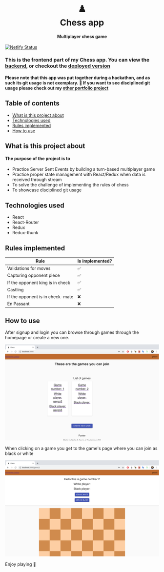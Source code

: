 <h1 align="center">
  <b>♟️</b><br>
  <b>Chess app</b><br>
</h1>

<h4 align="center">Multiplayer chess game</h4>

[![Netlify Status](https://api.netlify.com/api/v1/badges/7314ee2e-12b0-4790-9cad-c69b4c8a2be5/deploy-status)](https://app.netlify.com/sites/chessgame-codaisseur-nadia-gergo/deploys)


### This is the frontend part of my Chess app. You can view the [backend](https://github.com/gergohrubo/chessgame-server), or checkout the [deployed version](https://chessgame-codaisseur-nadia-gergo.netlify.com/)

#### Please note that this app was put together during a hackathon, and as such its git usage is not exemplary. :slightly_smiling_face: If you want to see disciplined git usage please check out my [other portfolio project](https://github.com/gergohrubo/food-footprint-client)

## Table of contents

* [What is this project about](#what-is-this-project-about)
* [Technologies used](#technologies-used)
* [Rules implemented](#rules-implemented)
* [How to use](#how-to-use)

## What is this project about

#### The purpose of the project is to

* Practice Server Sent Events by building a turn-based multiplayer game
* Practice proper state management with React/Redux when data is received through stream
* To solve the challenge of implementing the rules of chess
* To showcase disciplined git usage

## Technologies used

* React
* React-Router
* Redux
* Redux-thunk

## Rules implemented

Rule | Is implemented?
------------ | -------------
Validations for moves | :white_check_mark:
Capturing opponent piece | :white_check_mark:
If the opponent king is in check | :white_check_mark:
Castling | :white_check_mark:
If the opponent is in check-mate | :x:
En Passant | :x:

## How to use

After signup and login you can browse through games through the homepage or create a new one.

![upload image](https://github.com/gergohrubo/chessgame-client/blob/master/src/images/screenshot1.png)

When clicking on a game you get to the game's page where you can join as black or white


![upload image](https://github.com/gergohrubo/chessgame-client/blob/master/src/images/screenshot2.png)

Enjoy playing :slightly_smiling_face:
